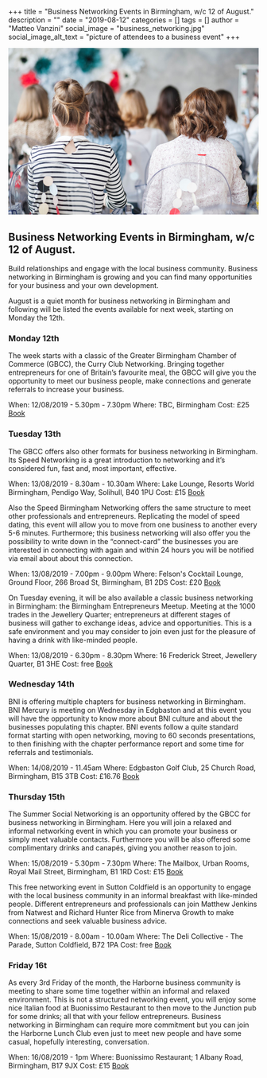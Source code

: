 +++
title = "Business Networking Events in Birmingham, w/c 12 of August."
description = ""
date = "2019-08-12"
categories = []
tags = []
author = "Matteo Vanzini"
social_image = "business_networking.jpg"
social_image_alt_text = "picture of attendees to a business event"
+++

![A white poster stating weekly events](business_networking.jpg)

## Business Networking Events in Birmingham, w/c 12 of August.


Build relationships and engage with the local business community. Business networking in Birmingham is growing and you can find many opportunities for your business and your own development.

August is a quiet month for business networking in Birmingham and following will be listed the events available for next week, starting on Monday the 12th.

### Monday 12th

The week starts with a classic of the Greater Birmingham Chamber of Commerce (GBCC), the Curry Club Networking. Bringing together entrepreneurs for one of Britain’s favourite meal, the GBCC will give you the opportunity to meet our business people, make connections and generate referrals to increase your business.

When: 12/08/2019 - 5.30pm - 7.30pm
Where: TBC, Birmingham
Cost: £25
[Book](https://www.greaterbirminghamchambers.com/networking-events/events-calendar/listing/curry-club-birmingham-august/details)

### Tuesday 13th

The GBCC offers also other formats for business networking in Birmingham. Its Speed Networking is a great introduction to networking and it’s considered fun, fast and, most important, effective.

When: 13/08/2019 - 8.30am - 10.30am
Where: Lake Lounge, Resorts World Birmingham, Pendigo Way, Solihull, B40 1PU
Cost: £15
[Book](https://www.greaterbirminghamchambers.com/networking-events/events-calendar/listing/speed-networking-august/details)

Also the Speed Birmingham Networking offers the same structure to meet other professionals and entrepreneurs. Replicating the model of speed dating, this event will allow you to move from one business to another every 5-6 minutes. Furthermore; this business networking will also offer you the possibility to write down in the “connect-card” the businesses you are interested in connecting with again and within 24 hours you will be notified via email about about this connection.

When: 13/08/2019 - 7.00pm - 9.00pm 
Where: Felson's Cocktail Lounge, Ground Floor, 266 Broad St, Birmingham, B1 2DS
Cost: £20
[Book](https://www.eventbrite.com/e/birmingham-networking-speed-networking-for-business-professionals-tickets-63538596653?aff=ebdssbdestsearch)

On Tuesday evening, it will be also available a classic business networking in Birmingham: the Birmingham Entrepreneurs Meetup. Meeting at the 1000 trades in the Jewellery Quarter; entrepreneurs at different stages of business will gather to exchange ideas, advice and opportunities. This is a safe environment and you may consider to join even just for the pleasure of having a drink with like-minded people.

When: 13/08/2019 - 6.30pm - 8.30pm
Where: 16 Frederick Street, Jewellery Quarter, B1 3HE
Cost: free
[Book](https://www.meetup.com/Birmingham-Entrepreneurs-Meetup-Group/events/qmtsgqyzlbrb/)

### Wednesday 14th

BNI is offering multiple chapters for business networking in Birmingham. BNI Mercury is meeting on Wednesday in Edgbaston and at this event you will have the opportunity to know more about BNI culture and about the businesses populating this chapter. BNI events follow a quite standard format starting with open networking, moving to 60 seconds presentations, to then finishing with the chapter performance report and some time for referrals and testimonials.

When: 14/08/2019 - 11.45am
Where: Edgbaston Golf Club, 25 Church Road, Birmingham, B15 3TB
Cost: £16.76
[Book](https://www.eventbrite.co.uk/e/bni-mercury-business-networking-tickets-61090385989?aff=ebdssbdestsearch)

### Thursday 15th

The Summer Social Networking is an opportunity offered by the GBCC for business networking in Birmingham. Here you will join a relaxed and informal networking event in which you can promote your business or simply meet valuable contacts. Furthermore you will be also offered some complimentary drinks and canapés, giving you another reason to join.

When: 15/08/2019 - 5.30pm - 7.30pm
Where: The Mailbox, Urban Rooms, Royal Mail Street, Birmingham, B1 1RD
Cost: £15
[Book](https://www.greaterbirminghamchambers.com/networking-events/events-calendar/listing/summer-social-networking-1/details)

This free networking event in Sutton Coldfield is an opportunity to engage with the local business community in an informal breakfast with like-minded people. Different entrepreneurs and professionals can join Matthew Jenkins from Natwest and Richard Hunter Rice from Minerva Growth to make connections and seek valuable business advice.

When: 15/08/2019 - 8.00am - 10.00am
Where: The Deli Collective - The Parade, Sutton Coldfield, B72 1PA
Cost: free
[Book](https://www.eventbrite.co.uk/e/live-free-networking-the-network-collective-in-sutton-coldfield-tickets-64201525491?aff=ebdssbdestsearch)

### Friday 16t

As every 3rd Friday of the month, the Harborne business community is meeting to share some time together within an informal and relaxed environment. This is not a structured networking event, you will enjoy some nice Italian food at Buonissimo Restaurant to then move to the Junction pub for some drinks; all that with your fellow entrepreneurs. Business networking in Birmingham can require more commitment but you can join the Harborne Lunch Club even just to meet new people and have some casual, hopefully interesting, conversation.

When: 16/08/2019 - 1pm
Where: Buonissimo Restaurant; 1 Albany Road, Birmingham, B17 9JX
Cost: £15
[Book](https://www.eventbrite.co.uk/e/harborne-lunch-club-business-networking-tickets-63269198877?aff=ebdssbdestsearch)
